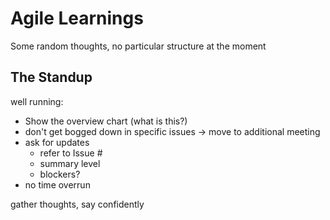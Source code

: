 # Agile Learnings
Some random thoughts, no particular structure at the moment

## The Standup
well running:
- Show the overview chart (what is this?)
- don't get bogged down in specific issues -> move to additional meeting
- ask for updates
  - refer to Issue #
  - summary level
  - blockers?
- no time overrun

gather thoughts, say confidently
